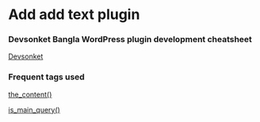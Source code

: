 # Add add text plugin
### Devsonket Bangla WordPress plugin development cheatsheet 
[Devsonket](https://devsonket.com/wordpress-plugin-development/)

### Frequent tags used
 [the_content()](https://developer.wordpress.org/reference/functions/the_content/ )

 [is_main_query()](https://developer.wordpress.org/reference/functions/is_main_query/)
